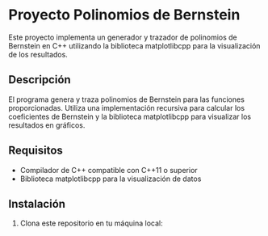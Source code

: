 # Proyecto Polinomios de Bernstein

Este proyecto implementa un generador y trazador de polinomios de Bernstein en C++ utilizando la biblioteca matplotlibcpp para la visualización de los resultados.

## Descripción

El programa genera y traza polinomios de Bernstein para las funciones proporcionadas. Utiliza una implementación recursiva para calcular los coeficientes de Bernstein y la biblioteca matplotlibcpp para visualizar los resultados en gráficos.

## Requisitos

- Compilador de C++ compatible con C++11 o superior
- Biblioteca matplotlibcpp para la visualización de datos

## Instalación

1. Clona este repositorio en tu máquina local:

